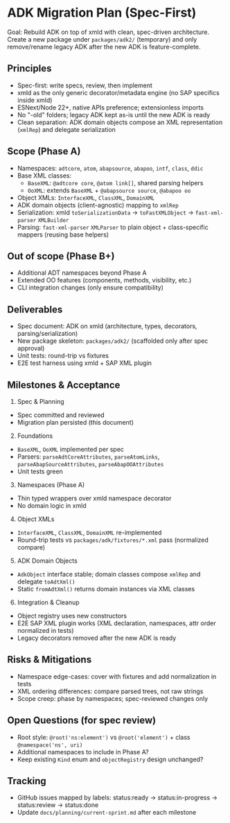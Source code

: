 # ADK Migration Plan (Spec-First)

Goal: Rebuild ADK on top of xmld with clean, spec-driven architecture. Create a new package under `packages/adk2/` (temporary) and only remove/rename legacy ADK after the new ADK is feature-complete.

## Principles

- Spec-first: write specs, review, then implement
- xmld as the only generic decorator/metadata engine (no SAP specifics inside xmld)
- ESNext/Node 22+, native APIs preference; extensionless imports
- No "-old" folders; legacy ADK kept as-is until the new ADK is ready
- Clean separation: ADK domain objects compose an XML representation (`xmlRep`) and delegate serialization

## Scope (Phase A)

- Namespaces: `adtcore`, `atom`, `abapsource`, `abapoo`, `intf`, `class`, `ddic`
- Base XML classes:
  - `BaseXML`: `@adtcore core`, `@atom link[]`, shared parsing helpers
  - `OoXML`: extends `BaseXML` + `@abapsource source`, `@abapoo oo`
- Object XMLs: `InterfaceXML`, `ClassXML`, `DomainXML`
- ADK domain objects (client-agnostic) mapping to `xmlRep`
- Serialization: xmld `toSerializationData` → `toFastXMLObject` → `fast-xml-parser` `XMLBuilder`
- Parsing: `fast-xml-parser` `XMLParser` to plain object + class-specific mappers (reusing base helpers)

## Out of scope (Phase B+)

- Additional ADT namespaces beyond Phase A
- Extended OO features (components, methods, visibility, etc.)
- CLI integration changes (only ensure compatibility)

## Deliverables

- Spec document: ADK on xmld (architecture, types, decorators, parsing/serialization)
- New package skeleton: `packages/adk2/` (scaffolded only after spec approval)
- Unit tests: round-trip vs fixtures
- E2E test harness using xmld + SAP XML plugin

## Milestones & Acceptance

1. Spec & Planning

- Spec committed and reviewed
- Migration plan persisted (this document)

2. Foundations

- `BaseXML`, `OoXML` implemented per spec
- Parsers: `parseAdtCoreAttributes`, `parseAtomLinks`, `parseAbapSourceAttributes`, `parseAbapOOAttributes`
- Unit tests green

3. Namespaces (Phase A)

- Thin typed wrappers over xmld namespace decorator
- No domain logic in xmld

4. Object XMLs

- `InterfaceXML`, `ClassXML`, `DomainXML` re-implemented
- Round-trip tests vs `packages/adk/fixtures/*.xml` pass (normalized compare)

5. ADK Domain Objects

- `AdkObject` interface stable; domain classes compose `xmlRep` and delegate `toAdtXml()`
- Static `fromAdtXml()` returns domain instances via XML classes

6. Integration & Cleanup

- Object registry uses new constructors
- E2E SAP XML plugin works (XML declaration, namespaces, attr order normalized in tests)
- Legacy decorators removed after the new ADK is ready

## Risks & Mitigations

- Namespace edge-cases: cover with fixtures and add normalization in tests
- XML ordering differences: compare parsed trees, not raw strings
- Scope creep: phase by namespaces; spec-reviewed changes only

## Open Questions (for spec review)

- Root style: `@root('ns:element')` vs `@root('element')` + class `@namespace('ns', uri)`
- Additional namespaces to include in Phase A?
- Keep existing `Kind` enum and `objectRegistry` design unchanged?

## Tracking

- GitHub issues mapped by labels: status:ready → status:in-progress → status:review → status:done
- Update `docs/planning/current-sprint.md` after each milestone
